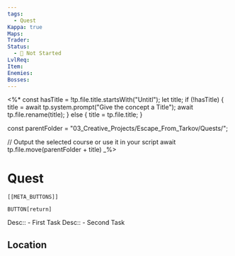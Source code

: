 ```yaml
---
tags:
  - Quest
Kappa: true
Maps: 
Trader: 
Status:
  - 🛑 Not Started
LvlReq: 
Item: 
Enemies: 
Bosses:
---
```

<%*
const hasTitle = !tp.file.title.startsWith("Untitl");
let title;
if (!hasTitle) {
	title = await tp.system.prompt("Give the concept a Title");
	await tp.file.rename(title);
} else {
	title = tp.file.title;
}

const parentFolder = "03_Creative_Projects/Escape_From_Tarkov/Quests/";

// Output the selected course or use it in your script
await tp.file.move(parentFolder + title)
_%>
# Quest

```meta-bind-embed
[[META_BUTTONS]]
```
`BUTTON[return]` 

Desc:: - First Task
Desc:: - Second Task
## Location

